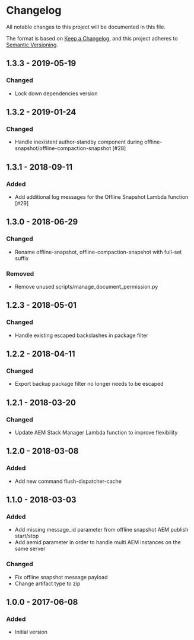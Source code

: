 # Changelog

All notable changes to this project will be documented in this file.

The format is based on [Keep a Changelog](https://keepachangelog.com/en/1.0.0/),
and this project adheres to [Semantic Versioning](https://semver.org/spec/v2.0.0.html).

## 1.3.3 - 2019-05-19
### Changed
- Lock down dependencies version

## 1.3.2 - 2019-01-24
### Changed
- Handle inexistent author-standby component during offline-snapshot/offline-compaction-snapshot [#28]

## 1.3.1 - 2018-09-11
### Added
- Add additional log messages for the Offline Snapshot Lambda function [#29]

## 1.3.0 - 2018-06-29
### Changed
- Rename offline-snapshot, offline-compaction-snapshot with full-set suffix

### Removed
- Remove unused scripts/manage_document_permission.py

## 1.2.3 - 2018-05-01
### Changed
- Handle existing escaped backslashes in package filter

## 1.2.2 - 2018-04-11
### Changed
- Export backup package filter no longer needs to be escaped

## 1.2.1 - 2018-03-20
### Changed
- Update AEM Stack Manager Lambda function to improve flexibility

## 1.2.0 - 2018-03-08
### Added
- Add new command flush-dispatcher-cache

## 1.1.0 - 2018-03-03
### Added
- Add missing message_id parameter from offline snapshot AEM publish start/stop
- Add aemid parameter in order to handle multi AEM instances on the same server

### Changed
- Fix offline snapshot message payload
- Change artifact type to zip

## 1.0.0 - 2017-06-08
### Added
- Initial version
